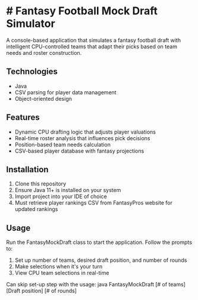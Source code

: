 # # Fantasy Football Mock Draft Simulator

A console-based application that simulates a fantasy football draft with intelligent CPU-controlled teams that adapt their picks based on team needs and roster construction.

## Technologies
- Java
- CSV parsing for player data management
- Object-oriented design

## Features
- Dynamic CPU drafting logic that adjusts player valuations
- Real-time roster analysis that influences pick decisions
- Position-based team needs calculation
- CSV-based player database with fantasy projections

## Installation
1. Clone this repository
2. Ensure Java 11+ is installed on your system
3. Import project into your IDE of choice
4. Must retrieve player rankings CSV from FantasyPros website for updated rankings

## Usage
Run the FantasyMockDraft class to start the application. Follow the prompts to:
1. Set up number of teams, desired draft position, and number of rounds
2. Make selections when it's your turn
3. View CPU team selections in real-time

Can skip set-up step with the usage: java FantasyMockDraft [# of teams] [Draft position] [# of rounds]
